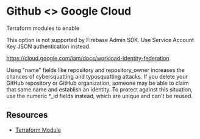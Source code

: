 # Github <> Google Cloud

Terraform modules to enable

This option is not supported by Firebase Admin SDK. Use Service Account Key JSON authentication instead.

https://cloud.google.com/iam/docs/workload-identity-federation

Using "name" fields like repository and repository_owner increases the chances of cybersquatting and typosquatting attacks. If you delete your GitHub repository or GitHub organization, someone may be able to claim that same name and establish an identity. To protect against this situation, use the numeric \*\_id fields instead, which are unique and can't be reused.

## Resources

- [Terraform Module](https://developer.hashicorp.com/terraform/tutorials/modules)
